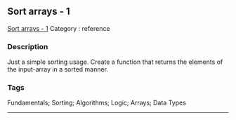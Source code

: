 ## Sort arrays - 1
[Sort arrays - 1](https://www.codewars.com/kata/sort-arrays-1)
Category : reference

### Description
Just a simple sorting usage. Create a function that returns the elements of the input-array in a sorted manner.

### Tags
Fundamentals; Sorting; Algorithms; Logic; Arrays; Data Types

- - -
